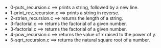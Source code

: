 - 0-puts_recursion.c ==>	prints a string, followed by a new line.
- 1-print_rev_recursion.c ==>	prints a string in reverse.
- 2-strlen_recursion.c ==>	returns the length of a string.
- 3-factorial.c ==>	returns the factorial of a given number.
- 3-factorial.c ==>	returns the factorial of a given number.
- 4-pow_recursion.c ==>	  returns the value of x raised to the power of y.
- 5-sqrt_recursion.c ==>	  returns the natural square root of a number.
